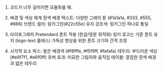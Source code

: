 1. 코드가 너무 길어지면 모듈화를 해.

2. 배경 및 색상 체계
  흰색 배경
  텍스트: 다양한 그레이 톤 (#1a1a1a, #333, #555, #666)
  브랜드 컬러: 링키그린(#22c55e) 유지
  강조색: 링키그린 하나로 통일

3. 타이포그래피
  Pretendard 폰트 적용 (한글/영문 최적화)
  링키 로고는 기존 폰트 유지 (logo-text 클래스)
  가독성 향상을 위한 폰트 크기와 간격 조정


4. 시각적 요소
  박스: 옅은 배경색 (#f8fffe, #f5f9ff, #fafafa)
  테두리: 부드러운 색상 (#e6f7f1, #e6f0ff)
  호버 효과: 미묘한 그림자와 움직임
  테이블: 깔끔한 흰색 배경과 얇은 테두리